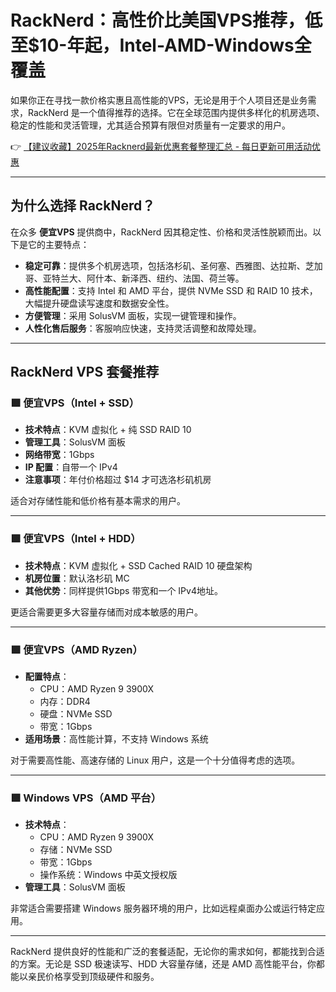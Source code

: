 # RackNerd：高性价比美国VPS推荐，低至$10-年起，Intel-AMD-Windows全覆盖

如果你正在寻找一款价格实惠且高性能的VPS，无论是用于个人项目还是业务需求，RackNerd 是一个值得推荐的选择。它在全球范围内提供多样化的机房选项、稳定的性能和灵活管理，尤其适合预算有限但对质量有一定要求的用户。

👉 [【建议收藏】2025年Racknerd最新优惠套餐整理汇总 - 每日更新可用活动优惠](https://bit.ly/Rack_Nerd)

---

## 为什么选择 RackNerd？

在众多 **便宜VPS** 提供商中，RackNerd 因其稳定性、价格和灵活性脱颖而出。以下是它的主要特点：

- **稳定可靠**：提供多个机房选项，包括洛杉矶、圣何塞、西雅图、达拉斯、芝加哥、亚特兰大、阿什本、新泽西、纽约、法国、荷兰等。
- **高性能配置**：支持 Intel 和 AMD 平台，提供 NVMe SSD 和 RAID 10 技术，大幅提升硬盘读写速度和数据安全性。
- **方便管理**：采用 SolusVM 面板，实现一键管理和操作。
- **人性化售后服务**：客服响应快速，支持灵活调整和故障处理。

---

## RackNerd VPS 套餐推荐

### 🟩 便宜VPS（Intel + SSD）

- **技术特点**：KVM 虚拟化 + 纯 SSD RAID 10
- **管理工具**：SolusVM 面板
- **网络带宽**：1Gbps
- **IP 配置**：自带一个 IPv4
- **注意事项**：年付价格超过 $14 才可选洛杉矶机房

适合对存储性能和低价格有基本需求的用户。

---

### 🟩 便宜VPS（Intel + HDD）

- **技术特点**：KVM 虚拟化 + SSD Cached RAID 10 硬盘架构
- **机房位置**：默认洛杉矶 MC
- **其他优势**：同样提供1Gbps 带宽和一个 IPv4地址。

更适合需要更多大容量存储而对成本敏感的用户。

---

### 🟩 便宜VPS（AMD Ryzen）

- **配置特点**：
  - CPU：AMD Ryzen 9 3900X
  - 内存：DDR4
  - 硬盘：NVMe SSD
  - 带宽：1Gbps
- **适用场景**：高性能计算，不支持 Windows 系统

对于需要高性能、高速存储的 Linux 用户，这是一个十分值得考虑的选项。

---

### 🟩 Windows VPS（AMD 平台）

- **技术特点**：
  - CPU：AMD Ryzen 9 3900X
  - 存储：NVMe SSD
  - 带宽：1Gbps
  - 操作系统：Windows 中英文授权版
- **管理工具**：SolusVM 面板

非常适合需要搭建 Windows 服务器环境的用户，比如远程桌面办公或运行特定应用。

---

RackNerd 提供良好的性能和广泛的套餐适配，无论你的需求如何，都能找到合适的方案。无论是 SSD 极速读写、HDD 大容量存储，还是 AMD 高性能平台，你都能以亲民价格享受到顶级硬件和服务。
